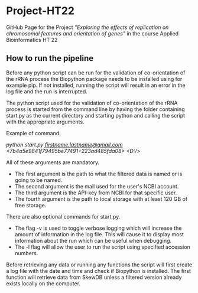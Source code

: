 # Project-HT22
GitHub Page for the Project _"Exploring the effects of replication on chromosomal features and orientation of genes"_ in the course Applied Bioinformatics HT 22
## How to run the pipeline
Before any python script can be run for the validation of co-orientation of the rRNA process the Biopython package needs to be installed using for example pip. If not installed, running the script will result in an error in the log file and the run is interrupted. 

The python script used for the validation of co-orientation of the rRNA process is started from the command line by having the folder containing start.py as the current directory and starting python and calling the script with the appropriate arguments.  

Example of command: 

_python start.py <path to FilteredDataFile.csv> <firstname.lastname@gmail.com> <7b4a5e9841f79495be77491+223ad485fda08> <D:/>_
  
All of these arguments are mandatory.
  
- The first argument is the path to what the filtered data is named or is going to be named.
- The second argument is the mail used for the user's NCBI account.
- The third argument is the API-key from NCBI for that specific user.
- The fourth argument is the path to local storage with at least 120 GB of free storage. 

There are also optional commands for start.py.
- The flag -v is used to toggle verbose logging which will increase the amount of information in the log file. This will cause it to display most information about the run which can be useful when debugging.
- The -l flag will allow the user to run the script using specified accession numbers. 

Before retrieving any data or running any functions the script will first create a log file with the date and time and check if Biopython is installed. The first function will retrieve data from SkewDB unless a filtered version already exists locally on the computer.
